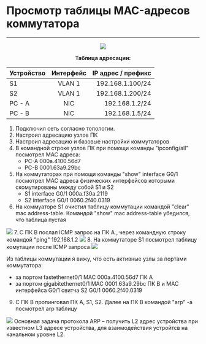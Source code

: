 # Просмотр таблицы MAC-адресов коммутатора 
_ _ _
<p align="center">
<image src="https://github.com/LLlMEJIb87/OTUS-learning/blob/master/4.%20Data%20link.%20Ethernet/shema-seti.PNG">
</p>
<div align="center">

__Таблица адресации:__

| Устройство       | Интерфейс         | IP адрес / префикс |
| ------------- |:------------------:|------------------:|
| S1     | VLAN 1 | 192.168.1.100/24 | 
| S2     | VLAN 1 | 192.168.1.200/24 | 
| PC - A | NIC    | 192.168.1.2/24   | 
| PC - B | NIC    | 192.168.1.5/24   |
</div>

1. Подключил сеть согласно топологии.
2. Настроил адресацию узлов ПК
3. Настроил адресацию и базовые настройки коммутаторов
4. В командной строке узлов ПК при помощи команды "ipconfig/all" посмотрел MAC адреса:
   * PC-A  000a.4100.56d7
   * PC-B  0001.63a9.29bc       
5. На коммутаторах при помощи команды "show" interface G0/1 посмотрел MAC адреса физических интерфейсов которыми скомутированы между собой S1 и S2
   * S1 interface G0/1 000a.f30a.2119
   * S2 interface G0/1 0060.2f40.0319
6. На коммуаторе S1 очистил таблицу коммутации командой "clear" mac address-table. Командой "show" mac address-table убедился, что таблица пустая
<image src="https://github.com/LLlMEJIb87/OTUS-learning/blob/master/4.%20Data%20link.%20Ethernet/pustaya-tablica-mac.PNG">
7. C ПК B послал ICMP запрос на ПК А , через командную строку командой "ping" 192.168.1.2
<image src="https://github.com/LLlMEJIb87/OTUS-learning/blob/master/4.%20Data%20link.%20Ethernet/ping-B-to-A.PNG">
8. На коммутаторе S1 посмотрел таблицу комутации после ICMP запроса
<image src="https://github.com/LLlMEJIb87/OTUS-learning/blob/master/4.%20Data%20link.%20Ethernet/tablica-mac.PNG">

Из таблицы коммутации я вижу, что есть активные узлы за портами коммутатора:
   * за портом fastethernet0/1 MAC 000a.4100.56d7 ПК A
   * за портом gigabitethernet0/1 MAC 0001.63a9.29bc ПК B и MAC интерфейса G0/1 свитча S2 G0/1 0060.2f40.0319
9. С ПК B пропинговал ПК А, S1, S2. Далее на ПК B командой "arp" -a посмотрел arp таблицу
<image src="https://github.com/LLlMEJIb87/OTUS-learning/blob/master/4.%20Data%20link.%20Ethernet/arp.PNG">
Основная задача протокола ARP – получить L2 адрес устройства при известном L3 адресе устройства, для взаимодействия устройтсв на канальном уровне L2.
